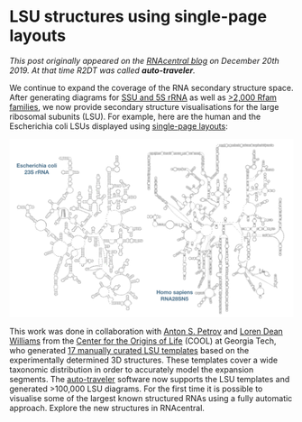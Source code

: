 # LSU structures using single-page layouts

*This post originally appeared on the [RNAcentral blog](https://blog.rnacentral.org/2019/12/rnacentral-release-14.html) on December 20th 2019. At that time R2DT was called **auto-traveler**.*

We continue to expand the coverage of the RNA secondary structure space. After generating diagrams for [SSU and 5S rRNA](./2019-06-first-structures-are-live.md) as well as [>2,000 Rfam families](./2019-09-rfam-families-in-r2dt.md), we now provide secondary structure visualisations for the large ribosomal subunits (LSU). For example, here are the human and the Escherichia coli LSUs displayed using [single-page layouts](https://journals.plos.org/plosone/article?id=10.1371/journal.pone.0088222):

![LSU example diagrams](../images/lsu-examples.png)

This work was done in collaboration with [Anton S. Petrov](https://cool.gatech.edu/people/petrov-anton) and [Loren Dean Williams](https://cool.gatech.edu/people/williams-loren-dean) from the [Center for the Origins of Life](https://cool.gatech.edu/) (COOL) at Georgia Tech, who generated [17 manually curated LSU templates](http://apollo.chemistry.gatech.edu/RibosomeGallery/) based on the experimentally determined 3D structures. These templates cover a wide taxonomic distribution in order to accurately model the expansion segments. The [auto-traveler](https://github.com/r2dt-bio/R2DT) software now supports the LSU templates and generated >100,000 LSU diagrams.
For the first time it is possible to visualise some of the largest known structured RNAs using a fully automatic approach. Explore the new structures in RNAcentral.
